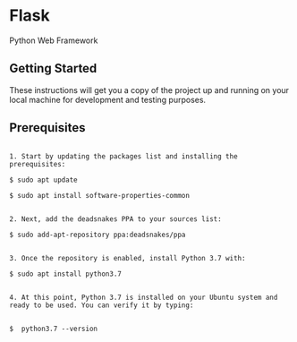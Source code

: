 # Flask
Python Web Framework

## Getting Started
These instructions will get you a copy of the project up and running on your local machine for development and testing purposes.

## Prerequisites
```

1. Start by updating the packages list and installing the prerequisites:

$ sudo apt update

$ sudo apt install software-properties-common


2. Next, add the deadsnakes PPA to your sources list:

$ sudo add-apt-repository ppa:deadsnakes/ppa


3. Once the repository is enabled, install Python 3.7 with:

$ sudo apt install python3.7


4. At this point, Python 3.7 is installed on your Ubuntu system and ready to be used. You can verify it by typing:


$  python3.7 --version

```

